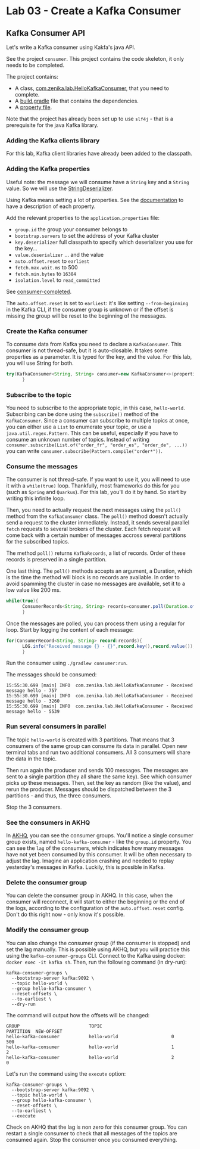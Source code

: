# Lab 03 - Create a Kafka Consumer

## Kafka Consumer API

Let's write a Kafka consumer using Kakfa's java API.

See the project `consumer`. This project contains the code skeleton, it only needs to be completed.

The project contains:

* A class, [com.zenika.lab.HelloKafkaConsumer](../consumer/src/main/java/com/zenika/lab/HelloKafkaConsumer.java), that you
  need to complete.
* A [build.gradle](../consumer/build.gradle) file that contains the dependencies.
* A [property file](../consumer/src/main/resources/application.properties).

Note that the project has already been set up to use `slf4j` - that is a prerequisite for the java Kafka library.

### Adding the Kafka clients library

For this lab, Kafka client libraries have already been added to the classpath.

### Adding the Kafka properties

Useful note: the message we will consume have a `String` key and a `String` value. So we will use the
[StringDeserializer](https://kafka.apache.org/32/javadoc/org/apache/kafka/common/serialization/StringDeserializer.html).

Using Kafka means setting a lot of properties.
See the [documentation](https://kafka.apache.org/documentation.html) to have a description of each property.

Add the relevant properties to the `application.properties` file:

* `group.id` the group your consumer belongs to
* `bootstrap.servers` to set the address of your Kafka cluster
* `key.deserializer` full classpath to specify which deserializer you use for the key...
* `value.deserializer` ... and the value
* `auto.offset.reset` to `earliest`
* `fetch.max.wait.ms` to 500
* `fetch.min.bytes` to `16384`
* `isolation.level` to `read_committed`

See [consumer-completed](../consumer-completed).

The `auto.offset.reset` is set to `earliest`: it's like setting `--from-beginning` in the Kafka CLI, if the consumer
group is unknown or if the offset is missing the group will be reset to the beginning of the messages.

### Create the Kafka consumer

To consume data from Kafka you need to declare a `KafkaConsumer`. This consumer is not thread-safe, but it is auto-closable.
It takes some properties as a parameter.
It is typed for the key, and the value. For this lab, you will use String for both.

```java
try(KafkaConsumer<String, String> consumer=new KafkaConsumer<>(properties)){
      }
```

### Subscribe to the topic

You need to subscribe to the appropriate topic, in this case, `hello-world`.
Subscribing can be done using the `subscribe()` method of the `KafkaConsumer`.
Since a consumer can subscribe to multiple topics at once, you can either use a `List` to enumerate your topic, or use a
`java.util.regex.Pattern`.
This can be useful, especially if you have to consume an unknown number of topics. Instead of
writing `consumer.subscribe(List.of("order_fr", "order_es", "order_de", ...))`
you can write `consumer.subscribe(Pattern.compile("order*"))`.

### Consume the messages

The consumer is not thread-safe. If you want to use it, you will need to use it with a `while(true)` loop. Thankfully,
most frameworks do this for you (such as `Spring` and `Quarkus`). For this lab, you'll do it by hand. So start by writing
this infinite loop.

Then, you need to actually request the next messages using the `poll()` method from the `KafkaConsumer` class.
The `poll()` method doesn't actually send a request to the cluster immediately. Instead, it sends several parallel `fetch`
requests to several brokers of the cluster. Each fetch request will come back with a certain number of messages accross
several partitions for the subscribed topics.

The method `poll()` returns `KafkaRecords`, a list of records. Order of these records is preserved in a single partition.

One last thing. The `poll()` methods accepts an argument, a Duration, which is the time the method will block is no
records are available. In order to avoid spamming the cluster in case no messages are available, set it to a low value
like 200 ms.

```java
while(true){
      ConsumerRecords<String, String> records=consumer.poll(Duration.ofMillis(200));
      }
```

Once the messages are polled, you can process them using a regular for loop. Start by logging the content of each message:

```java
for(ConsumerRecord<String, String> record:records){
      LOG.info("Received message {} - {}",record.key(),record.value());
      }
```

Run the consumer using `./gradlew consumer:run`.

The messages should be consumed:

```text
15:55:30.699 [main] INFO  com.zenika.lab.HelloKafkaConsumer - Received message hello - 757
15:55:30.699 [main] INFO  com.zenika.lab.HelloKafkaConsumer - Received message hello - 3260
15:55:30.699 [main] INFO  com.zenika.lab.HelloKafkaConsumer - Received message hello - 5539
```

### Run several consumers in parallel

The topic `hello-world` is created with 3 partitions. That means that 3 consumers of the same group can consume its data
in parallel. Open new terminal tabs and run two additional consumers. All 3 consumers will share the data in the topic.

Then run again the producer and sends 100 messages. The messages are sent to a single partition (they all share the same
key). See which consumer picks up these messages. Then, set the key as random (like the value), and rerun the producer.
Messages should be dispatched between the 3 partitions - and thus, the three consumers.

Stop the 3 consumers.

### See the consumers in AKHQ

In [AKHQ](http://localhost:8085), you can see the consumer groups. You'll notice a single consumer group exists,
named `hello-kafka-consumer` - like the `group.id` property.
You can see the `lag` of the consumers, which indicates how many messages have not yet been consumed by this consumer.
It will be often necessary to adjust the lag. Imagine an application crashing and needed to replay yesterday's messages in
Kafka. Luckily, this is possible in Kafka.

### Delete the consumer group

You can delete the consumer group in AKHQ. In this case, when the consumer will reconnect, it will start to either the
beginning or the end of the logs, according to the configuration of the `auto.offset.reset` config.
Don't do this right now - only know it's possible.

### Modify the consumer group

You can also change the consumer group (if the consumer is stopped) and set the lag manually. This is possible using AKHQ,
but you will practice this using the `kafka-consumer-groups` CLI.
Connect to the Kafka using docker: `docker exec -it kafka sh`.
Then, run the following command (in dry-run):

```shell
kafka-consumer-groups \
  --bootstrap-server kafka:9092 \
  --topic hello-world \
  --group hello-kafka-consumer \
  --reset-offsets \
  --to-earliest \
  --dry-run
```

The command will output how the offsets will be changed:

```text
GROUP                          TOPIC                          PARTITION  NEW-OFFSET     
hello-kafka-consumer           hello-world                    0          500            
hello-kafka-consumer           hello-world                    1          2              
hello-kafka-consumer           hello-world                    2          0      
```

Let's run the command using the `execute` option:

```shell
kafka-consumer-groups \
  --bootstrap-server kafka:9092 \
  --topic hello-world \
  --group hello-kafka-consumer \
  --reset-offsets \
  --to-earliest \
  --execute
```

Check on AKHQ that the lag is non zero for this consumer group.
You can restart a single consumer to check that all messages of the topics are consumed again.
Stop the consumer once you consumed everything.